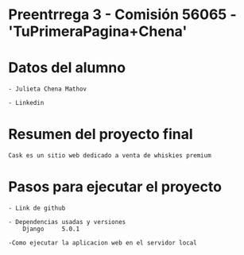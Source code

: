 # Preentrrega 3 - Comisión 56065 - 'TuPrimeraPagina+Chena'

# Datos del alumno

    - Julieta Chena Mathov

    - Linkedin

# Resumen del proyecto final

    Cask es un sitio web dedicado a venta de whiskies premium

# Pasos para ejecutar el proyecto

    - Link de github

    - Dependencias usadas y versiones
        Django     5.0.1

    -Como ejecutar la aplicacion web en el servidor local
